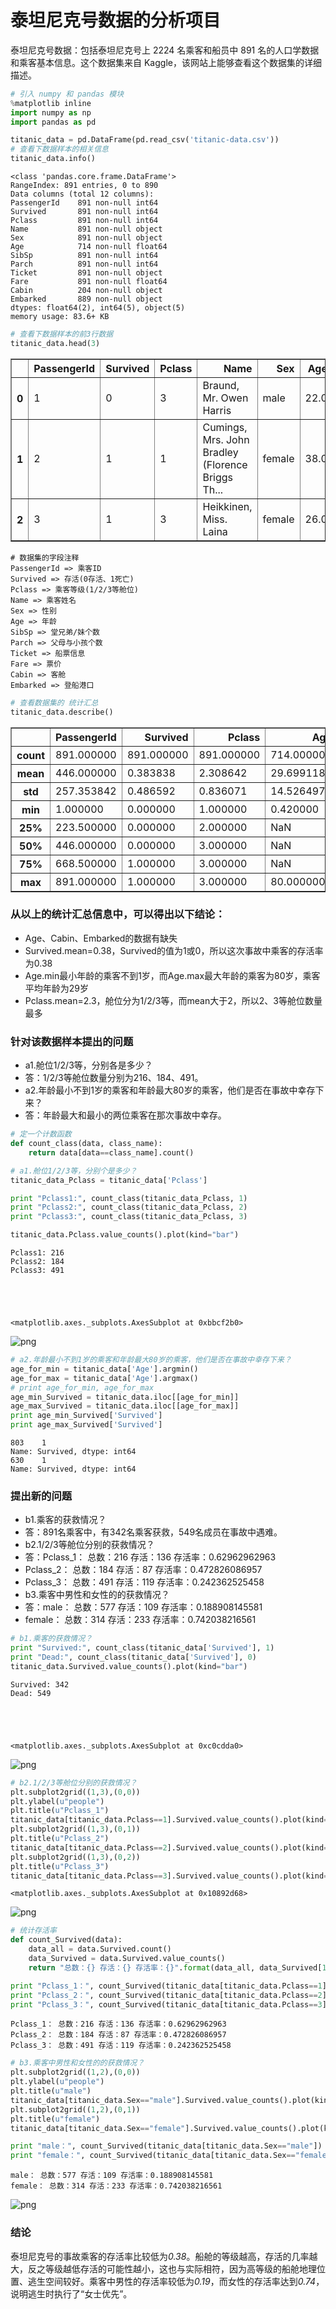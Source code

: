 
# 泰坦尼克号数据的分析项目

泰坦尼克号数据：包括泰坦尼克号上 2224 名乘客和船员中 891 名的人口学数据和乘客基本信息。这个数据集来自 Kaggle，该网站上能够查看这个数据集的详细描述。


```python
# 引入 numpy 和 pandas 模块
%matplotlib inline
import numpy as np
import pandas as pd
```


```python
titanic_data = pd.DataFrame(pd.read_csv('titanic-data.csv'))
# 查看下数据样本的相关信息
titanic_data.info()
```

    <class 'pandas.core.frame.DataFrame'>
    RangeIndex: 891 entries, 0 to 890
    Data columns (total 12 columns):
    PassengerId    891 non-null int64
    Survived       891 non-null int64
    Pclass         891 non-null int64
    Name           891 non-null object
    Sex            891 non-null object
    Age            714 non-null float64
    SibSp          891 non-null int64
    Parch          891 non-null int64
    Ticket         891 non-null object
    Fare           891 non-null float64
    Cabin          204 non-null object
    Embarked       889 non-null object
    dtypes: float64(2), int64(5), object(5)
    memory usage: 83.6+ KB
    


```python
# 查看下数据样本的前3行数据
titanic_data.head(3)
```




<div>
<table border="1" class="dataframe">
  <thead>
    <tr style="text-align: right;">
      <th></th>
      <th>PassengerId</th>
      <th>Survived</th>
      <th>Pclass</th>
      <th>Name</th>
      <th>Sex</th>
      <th>Age</th>
      <th>SibSp</th>
      <th>Parch</th>
      <th>Ticket</th>
      <th>Fare</th>
      <th>Cabin</th>
      <th>Embarked</th>
    </tr>
  </thead>
  <tbody>
    <tr>
      <th>0</th>
      <td>1</td>
      <td>0</td>
      <td>3</td>
      <td>Braund, Mr. Owen Harris</td>
      <td>male</td>
      <td>22.0</td>
      <td>1</td>
      <td>0</td>
      <td>A/5 21171</td>
      <td>7.2500</td>
      <td>NaN</td>
      <td>S</td>
    </tr>
    <tr>
      <th>1</th>
      <td>2</td>
      <td>1</td>
      <td>1</td>
      <td>Cumings, Mrs. John Bradley (Florence Briggs Th...</td>
      <td>female</td>
      <td>38.0</td>
      <td>1</td>
      <td>0</td>
      <td>PC 17599</td>
      <td>71.2833</td>
      <td>C85</td>
      <td>C</td>
    </tr>
    <tr>
      <th>2</th>
      <td>3</td>
      <td>1</td>
      <td>3</td>
      <td>Heikkinen, Miss. Laina</td>
      <td>female</td>
      <td>26.0</td>
      <td>0</td>
      <td>0</td>
      <td>STON/O2. 3101282</td>
      <td>7.9250</td>
      <td>NaN</td>
      <td>S</td>
    </tr>
  </tbody>
</table>
</div>



    # 数据集的字段注释
    PassengerId => 乘客ID
    Survived => 存活(0存活、1死亡)
    Pclass => 乘客等级(1/2/3等舱位)
    Name => 乘客姓名
    Sex => 性别
    Age => 年龄
    SibSp => 堂兄弟/妹个数
    Parch => 父母与小孩个数
    Ticket => 船票信息
    Fare => 票价
    Cabin => 客舱
    Embarked => 登船港口


```python
# 查看数据集的 统计汇总
titanic_data.describe()
```




<div>
<table border="1" class="dataframe">
  <thead>
    <tr style="text-align: right;">
      <th></th>
      <th>PassengerId</th>
      <th>Survived</th>
      <th>Pclass</th>
      <th>Age</th>
      <th>SibSp</th>
      <th>Parch</th>
      <th>Fare</th>
    </tr>
  </thead>
  <tbody>
    <tr>
      <th>count</th>
      <td>891.000000</td>
      <td>891.000000</td>
      <td>891.000000</td>
      <td>714.000000</td>
      <td>891.000000</td>
      <td>891.000000</td>
      <td>891.000000</td>
    </tr>
    <tr>
      <th>mean</th>
      <td>446.000000</td>
      <td>0.383838</td>
      <td>2.308642</td>
      <td>29.699118</td>
      <td>0.523008</td>
      <td>0.381594</td>
      <td>32.204208</td>
    </tr>
    <tr>
      <th>std</th>
      <td>257.353842</td>
      <td>0.486592</td>
      <td>0.836071</td>
      <td>14.526497</td>
      <td>1.102743</td>
      <td>0.806057</td>
      <td>49.693429</td>
    </tr>
    <tr>
      <th>min</th>
      <td>1.000000</td>
      <td>0.000000</td>
      <td>1.000000</td>
      <td>0.420000</td>
      <td>0.000000</td>
      <td>0.000000</td>
      <td>0.000000</td>
    </tr>
    <tr>
      <th>25%</th>
      <td>223.500000</td>
      <td>0.000000</td>
      <td>2.000000</td>
      <td>NaN</td>
      <td>0.000000</td>
      <td>0.000000</td>
      <td>7.910400</td>
    </tr>
    <tr>
      <th>50%</th>
      <td>446.000000</td>
      <td>0.000000</td>
      <td>3.000000</td>
      <td>NaN</td>
      <td>0.000000</td>
      <td>0.000000</td>
      <td>14.454200</td>
    </tr>
    <tr>
      <th>75%</th>
      <td>668.500000</td>
      <td>1.000000</td>
      <td>3.000000</td>
      <td>NaN</td>
      <td>1.000000</td>
      <td>0.000000</td>
      <td>31.000000</td>
    </tr>
    <tr>
      <th>max</th>
      <td>891.000000</td>
      <td>1.000000</td>
      <td>3.000000</td>
      <td>80.000000</td>
      <td>8.000000</td>
      <td>6.000000</td>
      <td>512.329200</td>
    </tr>
  </tbody>
</table>
</div>



### 从以上的统计汇总信息中，可以得出以下结论：
- Age、Cabin、Embarked的数据有缺失
- Survived.mean=0.38，Survived的值为1或0，所以这次事故中乘客的存活率为0.38
- Age.min最小年龄的乘客不到1岁，而Age.max最大年龄的乘客为80岁，乘客平均年龄为29岁
- Pclass.mean=2.3，舱位分为1/2/3等，而mean大于2，所以2、3等舱位数量最多

### 针对该数据样本提出的问题
- a1.舱位1/2/3等，分别各是多少？
- 答：1/2/3等舱位数量分别为216、184、491。
- a2.年龄最小不到1岁的乘客和年龄最大80岁的乘客，他们是否在事故中幸存下来？
- 答：年龄最大和最小的两位乘客在那次事故中幸存。


```python
# 定一个计数函数
def count_class(data, class_name):
    return data[data==class_name].count()

# a1.舱位1/2/3等，分别个是多少？
titanic_data_Pclass = titanic_data['Pclass']

print "Pclass1:", count_class(titanic_data_Pclass, 1)
print "Pclass2:", count_class(titanic_data_Pclass, 2)
print "Pclass3:", count_class(titanic_data_Pclass, 3)

titanic_data.Pclass.value_counts().plot(kind="bar")
```

    Pclass1: 216
    Pclass2: 184
    Pclass3: 491
    




    <matplotlib.axes._subplots.AxesSubplot at 0xbbcf2b0>




![png](output_7_2.png)



```python
# a2.年龄最小不到1岁的乘客和年龄最大80岁的乘客，他们是否在事故中幸存下来？
age_for_min = titanic_data['Age'].argmin()
age_for_max = titanic_data['Age'].argmax()
# print age_for_min, age_for_max
age_min_Survived = titanic_data.iloc[[age_for_min]]
age_max_Survived = titanic_data.iloc[[age_for_max]]
print age_min_Survived['Survived']
print age_max_Survived['Survived']
```

    803    1
    Name: Survived, dtype: int64
    630    1
    Name: Survived, dtype: int64
    

### 提出新的问题
- b1.乘客的获救情况？
- 答：891名乘客中，有342名乘客获救，549名成员在事故中遇难。
- b2.1/2/3等舱位分别的获救情况？
- 答：Pclass_1： 总数：216 存活：136 存活率：0.62962962963
-    Pclass_2： 总数：184 存活：87 存活率：0.472826086957
-    Pclass_3： 总数：491 存活：119 存活率：0.242362525458
- b3.乘客中男性和女性的的获救情况？
- 答：male： 总数：577 存活：109 存活率：0.188908145581
-    female： 总数：314 存活：233 存活率：0.742038216561


```python
# b1.乘客的获救情况？
print "Survived:", count_class(titanic_data['Survived'], 1)
print "Dead:", count_class(titanic_data['Survived'], 0)
titanic_data.Survived.value_counts().plot(kind="bar")
```

    Survived: 342
    Dead: 549
    




    <matplotlib.axes._subplots.AxesSubplot at 0xc0cdda0>




![png](output_10_2.png)



```python
# b2.1/2/3等舱位分别的获救情况？
plt.subplot2grid((1,3),(0,0))
plt.ylabel(u"people")
plt.title(u"Pclass_1")
titanic_data[titanic_data.Pclass==1].Survived.value_counts().plot(kind="bar")
plt.subplot2grid((1,3),(0,1))
plt.title(u"Pclass_2")
titanic_data[titanic_data.Pclass==2].Survived.value_counts().plot(kind="bar")
plt.subplot2grid((1,3),(0,2))
plt.title(u"Pclass_3")
titanic_data[titanic_data.Pclass==3].Survived.value_counts().plot(kind="bar")
```




    <matplotlib.axes._subplots.AxesSubplot at 0x10892d68>




![png](output_11_1.png)



```python
# 统计存活率
def count_Survived(data):
    data_all = data.Survived.count()
    data_Survived = data.Survived.value_counts()
    return "总数：{} 存活：{} 存活率：{}".format(data_all, data_Survived[1], 1.0 * data_Survived[1]/data_all)

print "Pclass_1：", count_Survived(titanic_data[titanic_data.Pclass==1])
print "Pclass_2：", count_Survived(titanic_data[titanic_data.Pclass==2])
print "Pclass_3：", count_Survived(titanic_data[titanic_data.Pclass==3])
```

    Pclass_1： 总数：216 存活：136 存活率：0.62962962963
    Pclass_2： 总数：184 存活：87 存活率：0.472826086957
    Pclass_3： 总数：491 存活：119 存活率：0.242362525458
    


```python
# b3.乘客中男性和女性的的获救情况？
plt.subplot2grid((1,2),(0,0))
plt.ylabel(u"people")
plt.title(u"male")
titanic_data[titanic_data.Sex=="male"].Survived.value_counts().plot(kind="bar")
plt.subplot2grid((1,2),(0,1))
plt.title(u"female")
titanic_data[titanic_data.Sex=="female"].Survived.value_counts().plot(kind="bar")

print "male：", count_Survived(titanic_data[titanic_data.Sex=="male"])
print "female：", count_Survived(titanic_data[titanic_data.Sex=="female"])
```

    male： 总数：577 存活：109 存活率：0.188908145581
    female： 总数：314 存活：233 存活率：0.742038216561
    


![png](output_13_1.png)


### 结论
泰坦尼克号的事故乘客的存活率比较低为*0.38*。船舱的等级越高，存活的几率越大，反之等级越低存活的可能性越小，这也与实际相符，因为高等级的船舱地理位置、逃生空间较好。乘客中男性的存活率较低为*0.19*，而女性的存活率达到*0.74*，说明逃生时执行了“女士优先”。
